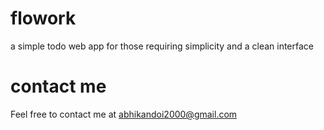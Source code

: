 flowork
==========

a simple todo web app for those requiring simplicity and a clean interface

contact me
==========

Feel free to contact me at abhikandoi2000@gmail.com